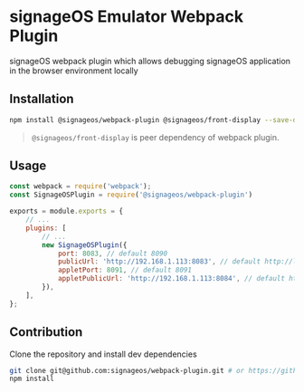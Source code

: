 # signageOS Emulator Webpack Plugin

signageOS webpack plugin which allows debugging signageOS application in the browser environment locally

## Installation
```bash
npm install @signageos/webpack-plugin @signageos/front-display --save-dev
```
> `@signageos/front-display` is peer dependency of webpack plugin.

## Usage
```js
const webpack = require('webpack');
const SignageOSPlugin = require('@signageos/webpack-plugin')

exports = module.exports = {
	// ...
	plugins: [
		// ...
		new SignageOSPlugin({
			port: 8083, // default 8090
			publicUrl: 'http://192.168.1.113:8083', // default http://localhost:8090
			appletPort: 8091, // default 8091
			appletPublicUrl: 'http://192.168.1.113:8084', // default http://localhost:8091
		}),
	],
};
```

## Contribution
Clone the repository and install dev dependencies
```sh
git clone git@github.com:signageos/webpack-plugin.git # or https://github.com/signageos/webpack-plugin.git
npm install
```
